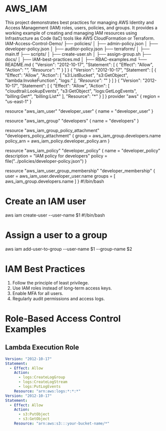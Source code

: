 # AWS_IAM
This project demonstrates best practices for managing AWS Identity and Access Management (IAM) roles, users, policies, and groups. It provides a working example of creating and managing IAM resources using Infrastructure as Code (IaC) tools like AWS CloudFormation or Terraform. 
IAM-Access-Control-Demo/
├── policies/
│   ├── admin-policy.json
│   ├── developer-policy.json
│   ├── auditor-policy.json
├── terraform/
│   ├── main.tf
├── scripts/
│   ├── create-user.sh
│   ├── assign-group.sh
├── docs/
│   ├── IAM-best-practices.md
│   ├── RBAC-examples.md
└── README.md
{
  "Version": "2012-10-17",
  "Statement": [
    {
      "Effect": "Allow",
      "Action": "*",
      "Resource": "*"
    }
  ]
}
{
  "Version": "2012-10-17",
  "Statement": [
    {
      "Effect": "Allow",
      "Action": [
        "s3:ListBucket",
        "s3:GetObject",
        "lambda:InvokeFunction",
        "logs:*"
      ],
      "Resource": "*"
    }
  ]
}
{
  "Version": "2012-10-17",
  "Statement": [
    {
      "Effect": "Allow",
      "Action": [
        "cloudtrail:LookupEvents",
        "s3:GetObject",
        "logs:GetLogEvents",
        "billing:Get*",
        "billing:List*"
      ],
      "Resource": "*"
    }
  ]
}
provider "aws" {
  region = "us-east-1"
}

resource "aws_iam_user" "developer_user" {
  name = "developer_user"
}

resource "aws_iam_group" "developers" {
  name = "developers"
}

resource "aws_iam_group_policy_attachment" "developers_policy_attachment" {
  group      = aws_iam_group.developers.name
  policy_arn = aws_iam_policy.developer_policy.arn
}

resource "aws_iam_policy" "developer_policy" {
  name        = "developer_policy"
  description = "IAM policy for developers"
  policy      = file("../policies/developer-policy.json")
}

resource "aws_iam_user_group_membership" "developer_membership" {
  user = aws_iam_user.developer_user.name
  groups = [
    aws_iam_group.developers.name
  ]
}
#!/bin/bash
# Create an IAM user
aws iam create-user --user-name $1
#!/bin/bash
# Assign a user to a group
aws iam add-user-to-group --user-name $1 --group-name $2
# IAM Best Practices

1. Follow the principle of least privilege.
2. Use IAM roles instead of long-term access keys.
3. Enable MFA for all users.
4. Regularly audit permissions and access logs.
# Role-Based Access Control Examples

## Lambda Execution Role
```yaml
Version: "2012-10-17"
Statement:
  - Effect: Allow
    Action:
      - logs:CreateLogGroup
      - logs:CreateLogStream
      - logs:PutLogEvents
    Resource: "arn:aws:logs:*:*:*"
Version: "2012-10-17"
Statement:
  - Effect: Allow
    Action:
      - s3:PutObject
      - s3:GetObject
    Resource: "arn:aws:s3:::your-bucket-name/*"
